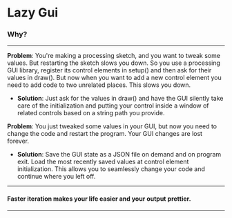 # Lazy Gui

### Why?

---

**Problem**: You're making a processing sketch, and you want to tweak some values. But restarting the sketch slows you down. So you use a processing GUI library, register its control elements in setup() and then ask for their values in draw(). 
But now when you want to add a new control element you need to add code to two unrelated places. This slows you down.

- **Solution**: Just ask for the values in draw() and have the GUI silently take care of the initialization and putting your control inside a window of related controls based on a string path you provide.


**Problem**: You just tweaked some values in your GUI, but now you need to change the code and restart the program. Your GUI changes are lost forever.

- **Solution**: Save the GUI state as a JSON file on demand and on program exit. Load the most recently saved values at control element initialization. This allows you to seamlessly change your code and continue where you left off.

---

#### Faster iteration makes your life easier and your output prettier.

---